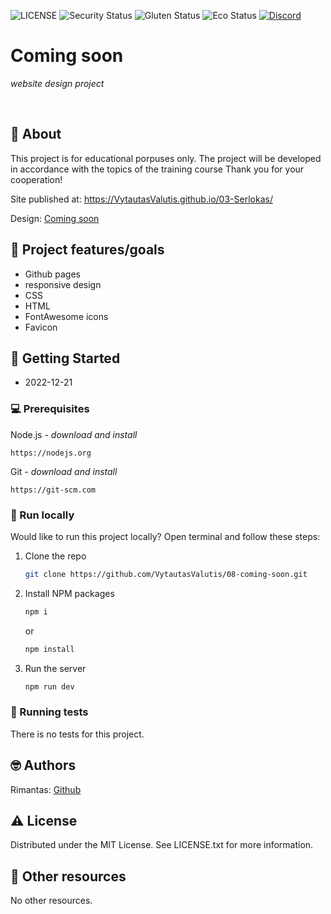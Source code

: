 ![LICENSE](https://img.shields.io/badge/license-MIT-blue.svg?style=flat-square)
![Security Status](https://img.shields.io/security-headers?label=Security&url=https%3A%2F%2Fgithub.com&style=flat-square)
![Gluten Status](https://img.shields.io/badge/Gluten-Free-green.svg)
![Eco Status](https://img.shields.io/badge/ECO-Friendly-green.svg)
[![Discord](https://discord.com/api/guilds/571393319201144843/widget.png)](https://discord.gg/dRwW4rw)

# Coming soon

_website design project_

<br>

## 🌟 About

This project is for educational porpuses only. The project will be developed in accordance with the topics of the training course Thank you for your cooperation!

Site published at: https://VytautasValutis.github.io/03-Serlokas/

Design: [Coming soon](https://www.pinterest.com/pin/464293042832100522/)

## 🎯 Project features/goals

-   Github pages
-   responsive design
-   CSS 
-   HTML
-   FontAwesome icons
-   Favicon

## 🚩 Getting Started
- 2022-12-21
### 💻 Prerequisites

Node.js - _download and install_

```
https://nodejs.org
```

Git - _download and install_

```
https://git-scm.com
```

### 🏃 Run locally

Would like to run this project locally? Open terminal and follow these steps:

1. Clone the repo
    ```sh
    git clone https://github.com/VytautasValutis/08-coming-soon.git
    ```
2. Install NPM packages
    ```sh
    npm i
    ```
    or
    ```sh
    npm install
    ```
3. Run the server
    ```sh
    npm run dev
    ```

### 🧪 Running tests

There is no tests for this project.

## 🤓 Authors

Rimantas: [Github](https://github.com/VytautasValutis)

## ⚠️ License

Distributed under the MIT License. See LICENSE.txt for more information.

## 🔗 Other resources

No other resources.